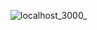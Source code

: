 ![localhost_3000_](https://github.com/user-attachments/assets/81fbadd4-6598-4e84-a1a5-85a4ac415ab6)

<!-- ### **Por que o CDI é 90% da Selic?**
O **CDI (Certificado de Depósito Interbancário)** é calculado com base na Taxa Selic, mas costuma ser aproximadamente **90% da Selic diária efetiva**. Isso ocorre porque o CDI reflete as operações de curto prazo entre bancos, enquanto a Selic é uma taxa de política monetária.

Portanto:
- **Taxa Selic atual (anual):** 12,25%.
- **CDI estimado:** \( \text{CDI} \approx 12,25\% \times 0,9 = 11,03\% \).

Este cálculo é correto e segue a prática usual de mercado.

---

### **Por que o banco promete 110% do CDI?**
Quando o banco oferece "110% do CDI", ele está prometendo que seu investimento terá um rendimento **10% superior ao CDI padrão**. Isso não altera o valor do CDI, mas significa que sua taxa será:

\[
\text{Taxa Efetiva} = \text{CDI} \times 1,1
\]

No caso:
\[
\text{Taxa Efetiva} = 11,03\% \times 1,1 = 12,133\% \text{ ao ano}.
\]

Isso está devidamente calculado no seu exemplo, e o valor de **12,127% ao ano** mostrado no resultado está correto.

---

### **O CDI é fixo ou depende do banco?**
O CDI é um índice fixo, calculado diariamente pela B3, e não depende do banco. O que o banco faz é oferecer **um percentual do CDI** (como 110%, 120%, etc.) para atrair investidores.

---

### **Está errado calcular 90% do CDI no início?**
Não, isso é parte do cálculo. Aqui está o fluxo de cálculo correto:
1. **Selic → CDI**: O CDI é 90% da Selic.
2. **CDI → Taxa do Investimento**: A taxa final é o percentual prometido pelo banco aplicado ao CDI.

No seu caso:
- Selic = 12,25%.
- CDI = 90% da Selic = 11,03%.
- Taxa do investimento = 110% do CDI = \( 11,03\% \times 1,1 = 12,133\% \).

---

### **Resumo:**
O cálculo está correto. O CDI **não é o rendimento final**, mas apenas a base para determinar a taxa prometida pelo banco. Se o banco promete "110% do CDI", isso significa que você receberá **10% acima do valor do CDI**, e isso já está refletido nos cálculos e no resultado exibido.

Se ainda tiver dúvidas, posso reformular o cálculo ou incluir uma explicação mais clara na interface para o usuário entender como o CDI é usado no cálculo. -->
